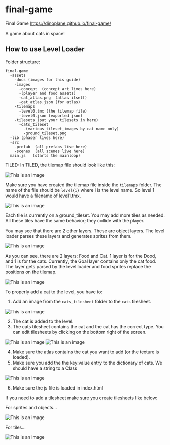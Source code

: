 # final-game

Final Game
https://dinoplane.github.io/final-game/

A game about cats in space!


## How to use Level Loader

Folder structure:
```
final-game
  -assets
    -docs (images for this guide)
    -images
      -concept  (concept art lives here)
      -(player and food assets)
      -cat_atlas.png  (atlas itself)
      -cat_atlas.json (for atlas) 
    -tilemaps
      -level0.tmx (the tilemap file)
      -level0.json (exported json)
    -tilesets (put your tilesets in here)
      -cats_tileset
        -(various tileset_images by cat name only)
        -ground_tileset.png
  -lib (phaser lives here)
  -src
    -prefab  (all prefabs live here)
    -scenes  (all scenes live here)
  main.js   (starts the mainloop)
```

TILED:
In TILED, the tilemap file should look like this:

![This is an image](/assets/docs/folder_structure.JPG)

Make sure you have created the tilemap file inside the ```tilemaps``` folder. The name of the file should be ```level{i}``` where i is the level name. So level 1 would have a filename of level1.tmx. 

![This is an image](/assets/docs/tm_loc.JPG)


Each tile is currently on a ground_tileset. You may add more tiles as needed. 
All these tiles have the same behavior; they collide with the player. 

You may see that there are 2 other layers. These are object layers. The level loader parses these layers 
and generates sprites from them.

![This is an image](/assets/docs/objects.JPG)


As you can see, there are 2 layers: Food and Cat. 1 layer is for the Dood, and 1 is for the cats.
Currently, the Goal layer contains only the cat food. The layer gets parsed by the level loader 
and food sprites replace the positions on the tilemap. 


![This is an image](/assets/docs/whats.JPG)

To properly add a cat to the level, you have to:

1. Add an image from the ```cats_tilesheet``` folder to the ```cats``` tilesheet. 

![This is an image](/assets/docs/cats_loc.JPG)


2. The cat is added to the level.
3. The cats tilesheet contains the cat and the cat has the correct type. You can edit tilesheets by clicking on the bottom right of the screen.

![This is an image](/assets/docs/edit_tileset.JPG)
![This is an image](/assets/docs/change_type.JPG)

4. Make sure the atlas contains the cat you want to add (or the texture is loaded). 
5. Make sure you add the the key:value entry to the dictionary of cats. We should have a string to a Class

![This is an image](/assets/docs/type2class.JPG)

6. Make sure the js file is loaded in index.html

If you need to add a tilesheet make sure you create tilesheets like below:

For sprites and objects...

![This is an image](/assets/docs/collection.JPG)

For tiles...

![This is an image](/assets/docs/tileset_image.JPG)



